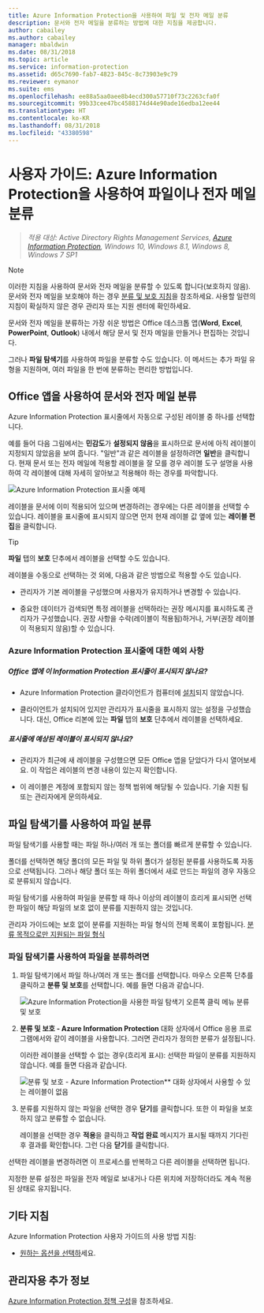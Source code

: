 ```yaml
---
title: Azure Information Protection을 사용하여 파일 및 전자 메일 분류
description: 문서와 전자 메일을 분류하는 방법에 대한 지침을 제공합니다.
author: cabailey
ms.author: cabailey
manager: mbaldwin
ms.date: 08/31/2018
ms.topic: article
ms.service: information-protection
ms.assetid: d65c7690-fab7-4823-845c-8c73903e9c79
ms.reviewer: eymanor
ms.suite: ems
ms.openlocfilehash: ee88a5aa0aee8b4ecd300a57710f73c2263cfa0f
ms.sourcegitcommit: 99b33cee47bc4588174d44e90ade16edba12ee44
ms.translationtype: HT
ms.contentlocale: ko-KR
ms.lasthandoff: 08/31/2018
ms.locfileid: "43380598"
---
```

# <a name="user-guide-classify-a-file-or-email-by-using-azure-information-protection"></a>사용자 가이드: Azure Information Protection을 사용하여 파일이나 전자 메일 분류

>*적용 대상: Active Directory Rights Management Services, [Azure Information Protection](https://azure.microsoft.com/pricing/details/information-protection), Windows 10, Windows 8.1, Windows 8, Windows 7 SP1*

> [!NOTE]
> 이러한 지침을 사용하여 문서와 전자 메일을 분류할 수 있도록 합니다(보호하지 않음). 문서와 전자 메일을 보호해야 하는 경우 [분류 및 보호 지침](client-classify-protect.md)을 참조하세요. 사용할 일련의 지침이 확실하지 않은 경우 관리자 또는 지원 센터에 확인하세요.

문서와 전자 메일을 분류하는 가장 쉬운 방법은 Office 데스크톱 앱(**Word**, **Excel**, **PowerPoint**, **Outlook**) 내에서 해당 문서 및 전자 메일을 만들거나 편집하는 것입니다. 

그러나 **파일 탐색기**를 사용하여 파일을 분류할 수도 있습니다. 이 메서드는 추가 파일 유형을 지원하며, 여러 파일을 한 번에 분류하는 편리한 방법입니다. 

## <a name="using-office-apps-to-classify-your-documents-and-emails"></a>Office 앱을 사용하여 문서와 전자 메일 분류

Azure Information Protection 표시줄에서 자동으로 구성된 레이블 중 하나를 선택합니다. 

예를 들어 다음 그림에서는 **민감도**가 **설정되지 않음**을 표시하므로 문서에 아직 레이블이 지정되지 않았음을 보여 줍니다. "일반"과 같은 레이블을 설정하려면 **일반**을 클릭합니다. 현재 문서 또는 전자 메일에 적용할 레이블을 잘 모를 경우 레이블 도구 설명을 사용하여 각 레이블에 대해 자세히 알아보고 적용해야 하는 경우를 파악합니다. 

![Azure Information Protection 표시줄 예제](../media/info-protect-bar-not-set-callout.png)

레이블을 문서에 이미 적용되어 있으며 변경하려는 경우에는 다른 레이블을 선택할 수 있습니다. 레이블을 표시줄에 표시되지 않으면 먼저 현재 레이블 값 옆에 있는 **레이블 편집**을 클릭합니다.

> [!TIP]
> **파일** 탭의 **보호** 단추에서 레이블을 선택할 수도 있습니다.

레이블을 수동으로 선택하는 것 외에, 다음과 같은 방법으로 적용할 수도 있습니다.

- 관리자가 기본 레이블을 구성했으며 사용자가 유지하거나 변경할 수 있습니다.

- 중요한 데이터가 검색되면 특정 레이블을 선택하라는 권장 메시지를 표시하도록 관리자가 구성했습니다. 권장 사항을 수락(레이블이 적용됨)하거나, 거부(권장 레이블이 적용되지 않음)할 수 있습니다.

### <a name="exceptions-for-the-azure-information-protection-bar"></a>Azure Information Protection 표시줄에 대한 예외 사항 

##### <a name="dont-see-this-information-protection-bar-in-your-office-apps"></a>Office 앱에 이 Information Protection 표시줄이 표시되지 않나요?

- Azure Information Protection 클라이언트가 컴퓨터에 [설치](install-client-app.md)되지 않았습니다.

- 클라이언트가 설치되어 있지만 관리자가 표시줄을 표시하지 않는 설정을 구성했습니다. 대신, Office 리본에 있는 **파일** 탭의 **보호** 단추에서 레이블을 선택하세요. 

##### <a name="is-the-label-that-you-expect-to-see-not-displayed-on-the-bar"></a>표시줄에 예상된 레이블이 표시되지 않나요? 

- 관리자가 최근에 새 레이블을 구성했으면 모든 Office 앱을 닫았다가 다시 열어보세요. 이 작업은 레이블의 변경 내용이 있는지 확인합니다.

- 이 레이블은 계정에 포함되지 않는 정책 범위에 해당될 수 있습니다. 기술 지원 팀 또는 관리자에게 문의하세요.


## <a name="using-file-explorer-to-classify-files"></a>파일 탐색기를 사용하여 파일 분류

파일 탐색기를 사용할 때는 파일 하나/여러 개 또는 폴더를 빠르게 분류할 수 있습니다. 

폴더를 선택하면 해당 폴더의 모든 파일 및 하위 폴더가 설정된 분류를 사용하도록 자동으로 선택됩니다. 그러나 해당 폴더 또는 하위 폴더에서 새로 만드는 파일의 경우 자동으로 분류되지 않습니다.

파일 탐색기를 사용하여 파일을 분류할 때 하나 이상의 레이블이 흐리게 표시되면 선택한 파일이 해당 파일의 보호 없이 분류를 지원하지 않는 것입니다.

관리자 가이드에는 보호 없이 분류를 지원하는 파일 형식의 전체 목록이 포함됩니다. [분류 목적으로만 지원되는 파일 형식](client-admin-guide-file-types.md#file-types-supported-for-classification-only)

### <a name="to-classify-a-file-by-using-file-explorer"></a>파일 탐색기를 사용하여 파일을 분류하려면

1. 파일 탐색기에서 파일 하나/여러 개 또는 폴더를 선택합니다. 마우스 오른쪽 단추를 클릭하고 **분류 및 보호**를 선택합니다. 예를 들면 다음과 같습니다.
    
    ![Azure Information Protection을 사용한 파일 탐색기 오른쪽 클릭 메뉴 분류 및 보호](../media/right-click-classify-protect-folder.png)

2. **분류 및 보호 - Azure Information Protection** 대화 상자에서 Office 응용 프로그램에서와 같이 레이블을 사용합니다. 그러면 관리자가 정의한 분류가 설정됩니다. 
    
    이러한 레이블을 선택할 수 없는 경우(흐리게 표시): 선택한 파일이 분류를 지원하지 않습니다. 예를 들면 다음과 같습니다.
    
    ![분류 및 보호 - Azure Information Protection** 대화 상자에서 사용할 수 있는 레이블이 없음](../media/info-protect-dialog-labels-dimmed.png)

3. 분류를 지원하지 않는 파일을 선택한 경우 **닫기**를 클릭합니다. 또한 이 파일을 보호하지 않고 분류할 수 없습니다.
    
    레이블을 선택한 경우 **적용**을 클릭하고 **작업 완료** 메시지가 표시될 때까지 기다린 후 결과를 확인합니다. 그런 다음 **닫기**를 클릭합니다.

선택한 레이블을 변경하려면 이 프로세스를 반복하고 다른 레이블을 선택하면 됩니다.

지정한 분류 설정은 파일을 전자 메일로 보내거나 다른 위치에 저장하더라도 계속 적용된 상태로 유지됩니다. 
## <a name="other-instructions"></a>기타 지침
Azure Information Protection 사용자 가이드의 사용 방법 지침:

- [원하는 옵션을 선택하](client-user-guide.md#what-do-you-want-to-do)세요.

## <a name="additional-information-for-administrators"></a>관리자용 추가 정보    
[Azure Information Protection 정책 구성](../configure-policy.md)을 참조하세요.


